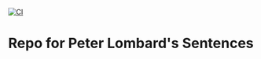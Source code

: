 [![CI](https://github.com/scta-texts/lombardsententia/actions/workflows/validation.yml/badge.svg?branch=master)](https://github.com/scta-texts/lombardsententia/actions/workflows/validation.yml)

# Repo for Peter Lombard's Sentences